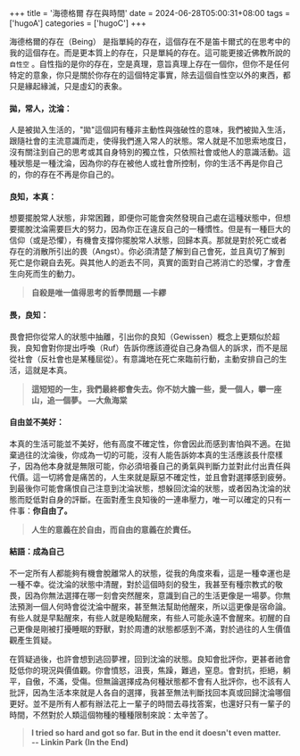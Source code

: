 +++
title = '海德格爾 存在與時間'
date = 2024-06-28T05:00:31+08:00
tags = ['hugoA']
categories = ['hugoC']
+++

海德格爾的存在（Being） 是指單純的存在，這個存在不是笛卡爾式的在思考中的我的這個存在。而是更本質上的存在，只是單純的存在。這可能更接近佛教所說的 `自性空` 。自性指的是你的存在，空是真理，意旨真理上存在一個你，但你不是任何特定的意象，你只是關於你存在的這個特定事實，除去這個自性空以外的東西，都只是緣起緣滅，只是虛幻的表象。

#### 拋，常人，沈淪：

人是被拋入生活的，"拋"這個詞有種非主動性與強破性的意味，我們被拋入生活，跟隨社會的主流意識而走，使得我們進入常人的狀態。常人就是不加思索地度日，沒有關注到自己的思考或其自身特別的獨立性，只依照社會或他人的意識活動。這種狀態是一種沈淪，因為你的存在被他人或社會所控制，你的生活不再是你自己的，你的存在不再是你自己的。  

#### 良知，本真：  

想要擺脫常人狀態，非常困難，即便你可能會突然發現自己處在這種狀態中，但想要擺脫沈淪需要巨大的努力，因為你正在違反自己的一種慣性。但是有一種巨大的信仰（或是恐懼），有機會支撐你擺脫常人狀態，回歸本真。那就是對於死亡或者存在的消散所引出的畏（Angst）。你必須清楚了解到自己會死，並且真切了解到死亡是你親自去死。與其他人的逝去不同，真實的面對自己將消亡的恐懼，才會產生向死而生的動力。

> **自殺是唯一值得思考的哲學問題 —卡繆**

#### 畏，良知：

畏會把你從常人的狀態中抽離，引出你的良知（Gewissen）概念上更類似於超我，良知會對你提出呼喚（Ruf）告訴你應該遵從自己身為個人的訴求，而不是屈從社會（反社會也是某種屈從）。有意識地在死亡來臨前行動，主動安排自己的生活，這就是本真。

> **這短短的一生，我們最終都會失去。你不妨大膽一些，愛一個人，攀一座山，追一個夢。 —大魚海棠**

#### 自由並不美好：

本真的生活可能並不美好，他有高度不確定性，你會因此而感到害怕與不適。在拋棄過往的沈淪後，你成為一切的可能，沒有人能告訴妳本真的生活應該長什麼樣子，因為他本身就是無限可能，你必須培養自己的勇氣與判斷力並對此付出責任與代價。這一切將會是痛苦的，人生來就是厭惡不確定性，並且會對選擇感到疲勞。到最後你可能會痛恨自己注意到沈淪狀態，想躲回沈淪的狀態，或者因為沈淪的狀態而貶低對自身的評斷。在面對產生良知後的一連串壓力，唯一可以確定的只有一件事：**你自由了。**

> **人生的意義在於自由，而自由的意義在於責任。**

#### 結語：成為自己

不一定所有人都能夠有機會脫離常人的狀態，從我的角度來看，這是一種幸運也是一種不幸。從沈淪的狀態中清醒，對於這個時刻的發生，我甚至有種宗教式的敬畏，因為你無法選擇在哪一刻會突然醒來，意識到自己的生活更像是一場夢。你無法預測一個人何時會從沈淪中醒來，甚至無法幫助他醒來，所以這更像是宿命論。有些人就是早點醒來，有些人就是晚點醒來，有些人可能永遠不會醒來。初醒的自己更像是剛被打擾睡眠的野獸，對於周遭的狀態都感到不滿，對於過往的人生價值觀產生質疑。

在質疑過後，也許會想到逃回夢裡，回到沈淪的狀態。良知會批評你，更甚者祂會貶低你的現況與價值觀。你會憤怒，沮喪，焦躁，難過，窒息。會對抗，拒絕，躺平，自傲，不滿，受傷。但無論選擇成為何種狀態都不會有人批評你，也不該有人批評，因為生活本來就是人各自的選擇，我甚至無法判斷找回本真或回歸沈淪哪個更好。並不是所有人都有辦法花上一輩子的時間去尋找答案，也還好只有一輩子的時間，不然對於人類這個物種的種種限制來說：太辛苦了。

> **I tried so hard and got so far. But in the end it doesn't even matter.  
> -- Linkin Park (In the End)**